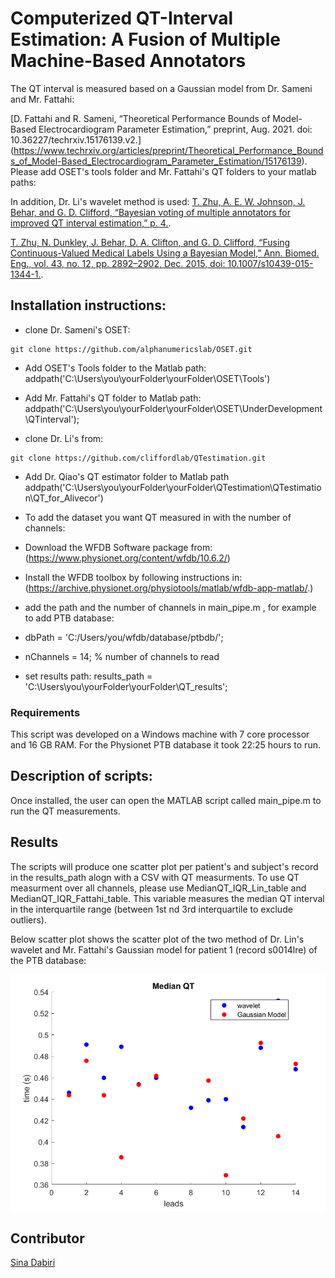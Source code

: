 # Computerized QT-Interval Estimation: A Fusion of Multiple Machine-Based Annotators


The QT interval is measured based on a Gaussian model from Dr. Sameni and Mr. Fattahi: 

[D. Fattahi and R. Sameni, “Theoretical Performance Bounds of Model-Based Electrocardiogram Parameter Estimation,” preprint, Aug. 2021. doi: 10.36227/techrxiv.15176139.v2.] (https://www.techrxiv.org/articles/preprint/Theoretical_Performance_Bounds_of_Model-Based_Electrocardiogram_Parameter_Estimation/15176139).
Please add OSET's tools folder and Mr. Fattahi's QT folders to your matlab paths:


In addition, Dr. Li's wavelet method is used:
[T. Zhu, A. E. W. Johnson, J. Behar, and G. D. Clifford, “Bayesian voting of multiple annotators for improved QT interval estimation,” p. 4.](http://cinc.mit.edu/archives/2013/pdf/0659.pdf).

[T. Zhu, N. Dunkley, J. Behar, D. A. Clifton, and G. D. Clifford, “Fusing Continuous-Valued Medical Labels Using a Bayesian Model,” Ann. Biomed. Eng., vol. 43, no. 12, pp. 2892–2902, Dec. 2015, doi: 10.1007/s10439-015-1344-1.](https://drive.google.com/file/d/0B5wjNvhEV8-iVUxnbmJ2NV85T2s/view?resourcekey=0-MiMjnpPlULoUicGRQeOiOw).


## Installation instructions:
- clone Dr. Sameni's OSET:
```install
git clone https://github.com/alphanumericslab/OSET.git
```
- Add OSET's Tools folder to the Matlab path: addpath('C:\Users\you\yourFolder\yourFolder\OSET\Tools\')

- Add Mr. Fattahi's QT folder to Matlab path: addpath('C:\Users\you\yourFolder\yourFolder\OSET\UnderDevelopment\QTinterval');


- clone Dr. Li's from:  
```install 
git clone https://github.com/cliffordlab/QTestimation.git
```

- Add Dr. Qiao's QT estimator folder to Matlab path
addpath('C:\Users\you\yourFolder\yourFolder\QTestimation\QTestimation\QT_for_Alivecor\')

- To add the dataset you want QT measured in with the number of channels:
- Download the WFDB Software package from: (https://www.physionet.org/content/wfdb/10.6.2/)
- Install the WFDB toolbox by following instructions in: (https://archive.physionet.org/physiotools/matlab/wfdb-app-matlab/.)
- add the path and the number of channels in main_pipe.m , for example to add PTB database:

- dbPath = 'C:/Users/you/wfdb/database/ptbdb/';
- nChannels = 14; % number of channels to read
 
 - set results path:
results_path = 'C:\Users\you\yourFolder\yourFolder\QT_results';

### Requirements
This script was developed on a Windows machine with 7 core processor and 16 GB RAM. For the Physionet PTB database it took 22:25 hours to run.

## Description of scripts:
Once installed, the user can open the MATLAB script called main_pipe.m to run the QT measurements. 
 

## Results

The scripts will produce one scatter plot per patient's and subject's record in the results_path alogn with a CSV with QT measurments. To use QT measurment over all channels, please use  MedianQT_IQR_Lin_table and MedianQT_IQR_Fattahi_table. This variable measures the median QT interval in the interquartile range (between 1st nd 3rd interquartile to exclude outliers).

Below scatter plot shows the scatter plot of the two method of Dr. Lin's wavelet and Mr. Fattahi's Gaussian model for patient 1 (record s0014lre) of the PTB database:

![Results](s0014lre.png)

## Contributor
[Sina Dabiri](https://github.com/Simurgh818)

